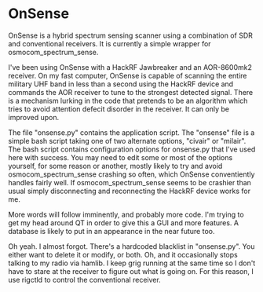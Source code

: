 OnSense
=======

OnSense is a hybrid spectrum sensing scanner using a combination of SDR and conventional receivers.  It is currently a simple wrapper for osmocom_spectrum_sense.

I've been using OnSense with a HackRF Jawbreaker and an AOR-8600mk2 receiver.  On my fast computer, OnSense is capable of scanning the entire military UHF band in less than a second using the HackRF device and commands the AOR receiver to tune to the strongest detected signal.  There is a mechanism lurking in the code that pretends to be an algorithm which tries to avoid attention defecit disorder in the receiver. It can only be improved upon.

The file "onsense.py" contains the application script.  The "onsense" file is a simple bash script taking one of two alternate options, "civair" or "milair".  The bash script contains configuration options for onsense.py that I've used here with success.  You may need to edit some or most of the options yourself, for some reason or another, mostly likely to try and avoid osmocom_spectrum_sense crashing so often, which OnSense conventiently handles fairly well.  If osmocom_spectrum_sense seems to be crashier than usual simply disconnecting and reconnecting the HackRF device works for me.

More words will follow imminently, and probably more code.  I'm trying to get my head around QT in order to give this a GUI and more features.  A database is likely to put in an appearance in the near future too.

Oh yeah.  I almost forgot.  There's a hardcoded blacklist in "onsense.py".  You either want to delete it or modify, or both.  Oh, and it occasionally stops talking to my radio via hamlib.  I keep grig running at the same time so I don't have to stare at the receiver to figure out what is going on. For this reason, I use rigctld to control the conventional receiver.



